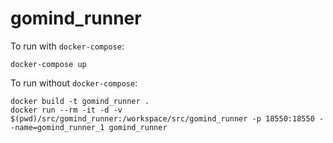 # gomind_runner

To run with `docker-compose`:
```
docker-compose up
```

To run without `docker-compose`:
```
docker build -t gomind_runner .
docker run --rm -it -d -v $(pwd)/src/gomind_runner:/workspace/src/gomind_runner -p 18550:18550 --name=gomind_runner_1 gomind_runner
```
